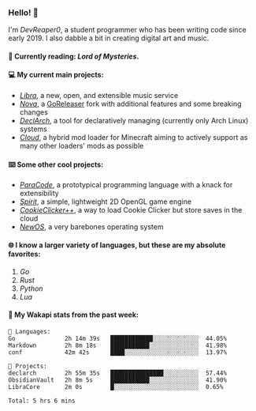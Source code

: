 ### Hello! 👋

I'm _DevReaper0_, a student programmer who has been writing code since early 2019. I also dabble a bit in creating digital art and music.

#### 📖 Currently reading: *Lord of Mysteries*.

#### 💻 My current main projects:

-   _[Libra](https://github.com/LibraMusic)_, a new, open, and extensible music service
-   _[Nova](https://github.com/LibraMusic/Nova)_, a [GoReleaser](https://github.com/goreleaser/goreleaser) fork with additional features and some breaking changes
-   _[DeclArch](https://github.com/DevReaper0/declarch)_, a tool for declaratively managing (currently only Arch Linux) systems
-   _[Cloud](https://github.com/CloudLoaderMC/CloudLoader)_, a hybrid mod loader for Minecraft aiming to actively support as many other loaders' mods as possible

#### ⌨️ Some other cool projects:

-   _[ParaCode](https://github.com/ParaCodeLang/ParaCode)_, a prototypical programming language with a knack for extensibility
-   _[Spirit](https://gitlab.com/DevReaper0/SpiritEngine)_, a simple, lightweight 2D OpenGL game engine
-   _[CookieClicker++](https://github.com/DevReaper0/CookieClickerPlusPlus)_, a way to load Cookie Clicker but store saves in the cloud
-   _[NewOS](https://github.com/DevReaper0/NewOS)_, a very barebones operating system

#### 🌐 I know a larger variety of languages, but these are my absolute favorites:

1. _Go_
2. _Rust_
3. _Python_
4. _Lua_

#### 📡 My Wakapi stats from the past week:

```text
💾 Languages:
Go              2h 14m 39s   ████████████░░░░░░░░░░░░░  44.05%
Markdown        2h 8m 18s    ███████████░░░░░░░░░░░░░░  41.98%
conf            42m 42s      ████░░░░░░░░░░░░░░░░░░░░░  13.97%

💼 Projects:
declarch        2h 55m 35s   ███████████████░░░░░░░░░░  57.44%
ObsidianVault   2h 8m 5s     ███████████░░░░░░░░░░░░░░  41.90%
LibraCore       2m 0s        █░░░░░░░░░░░░░░░░░░░░░░░░  0.65%

Total: 5 hrs 6 mins
```
